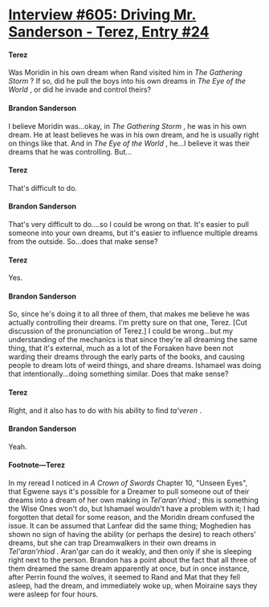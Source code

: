 # [Interview #605: Driving Mr. Sanderson - Terez, Entry #24](https://www.theoryland.com/intvmain.php?i=605#24)

#### Terez

Was Moridin in his own dream when Rand visited him in
*The Gathering Storm*
? If so, did he pull the boys into his own dreams in
*The Eye of the World*
, or did he invade and control theirs?

#### Brandon Sanderson

I believe Moridin was...okay, in
*The Gathering Storm*
, he was in his own dream. He at least believes he was in his own dream, and he is usually right on things like that. And in
*The Eye of the World*
, he...I believe it was their dreams that he was controlling. But...

#### Terez

That's difficult to do.

#### Brandon Sanderson

That's very difficult to do....so I could be wrong on that. It's easier to pull someone into your own dreams, but it's easier to influence multiple dreams from the outside. So...does that make sense?

#### Terez

Yes.

#### Brandon Sanderson

So, since he's doing it to all three of them, that makes me believe he was actually controlling their dreams. I'm pretty sure on that one, Terez. [Cut discussion of the pronunciation of Terez.] I could be wrong...but my understanding of the mechanics is that since they're all dreaming the same thing, that it's external, much as a lot of the Forsaken have been not warding their dreams through the early parts of the books, and causing people to dream lots of weird things, and share dreams. Ishamael was doing that intentionally...doing something similar. Does that make sense?

#### Terez

Right, and it also has to do with his ability to find
*ta'veren*
.

#### Brandon Sanderson

Yeah.

#### Footnote—Terez

In my reread I noticed in
*A Crown of Swords*
Chapter 10, "Unseen Eyes", that Egwene says it's possible for a Dreamer to pull someone out of their dreams into a dream of her own making in
*Tel'aran'rhiod*
; this is something the Wise Ones won't do, but Ishamael wouldn't have a problem with it; I had forgotten that detail for some reason, and the Moridin dream confused the issue. It can be assumed that Lanfear did the same thing; Moghedien has shown no sign of having the ability (or perhaps the desire) to reach others' dreams, but she can trap Dreamwalkers in their own dreams in
*Tel'aran'rhiod*
. Aran'gar can do it weakly, and then only if she is sleeping right next to the person. Brandon has a point about the fact that all three of them dreamed the same dream apparently at once, but in once instance, after Perrin found the wolves, it seemed to Rand and Mat that they fell asleep, had the dream, and immediately woke up, when Moiraine says they were asleep for four hours.


